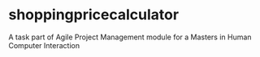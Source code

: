 # shoppingpricecalculator
A task part of Agile Project Management module for a Masters in Human Computer Interaction
